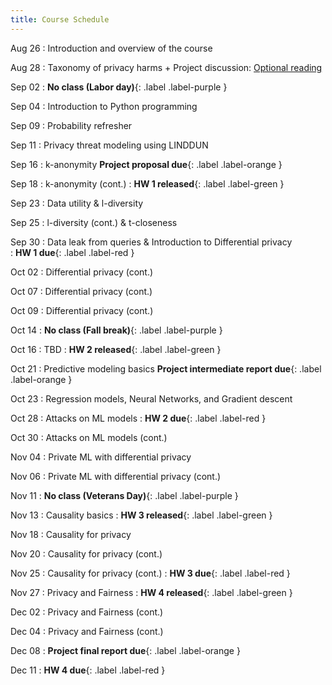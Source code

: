 ```yaml
---
title: Course Schedule
---
```

Aug 26
:	Introduction and overview of the course

Aug 28
:	Taxonomy of privacy harms + Project discussion: [Optional reading](https://scholarship.law.upenn.edu/penn_law_review/vol154/iss3/1/)

Sep 02
:	**No class (Labor day)**{: .label .label-purple }

Sep 04
:	Introduction to Python programming

Sep 09
:	Probability refresher

Sep 11
: Privacy threat modeling using LINDDUN 

Sep 16
:	k-anonymity **Project proposal due**{: .label .label-orange }

Sep 18
:	k-anonymity (cont.) 
: **HW 1 released**{: .label .label-green }

Sep 23
:	Data utility & l-diversity

Sep 25
:	l-diversity (cont.) & t-closeness

Sep 30
:	Data leak from queries & Introduction to  Differential privacy  
: **HW 1 due**{: .label .label-red }

Oct 02
:	Differential privacy (cont.)

Oct 07
:	Differential privacy (cont.)

Oct 09
:	Differential privacy (cont.)

Oct 14
:	**No class (Fall break)**{: .label .label-purple }

Oct 16
:	TBD
: **HW 2 released**{: .label .label-green }

Oct 21
:	Predictive modeling basics **Project intermediate report due**{: .label .label-orange }

Oct 23
:	Regression models, Neural Networks, and Gradient descent

Oct 28
:	Attacks on ML models 
: **HW 2 due**{: .label .label-red }

Oct 30
:	Attacks on ML models (cont.)

Nov 04
:	Private ML with differential privacy

Nov 06
:	Private ML with differential privacy (cont.)

Nov 11
:	**No class (Veterans Day)**{: .label .label-purple }

Nov 13
:	Causality basics 
: **HW 3 released**{: .label .label-green }

Nov 18
:	Causality for privacy

Nov 20
:	Causality for privacy (cont.)

Nov 25
:	Causality for privacy (cont.) 
: **HW 3 due**{: .label .label-red }

Nov 27
:	Privacy and Fairness 
: **HW 4 released**{: .label .label-green }

Dec 02
:	Privacy and Fairness (cont.)

Dec 04
:	Privacy and Fairness (cont.)

Dec 08
:	**Project final report due**{: .label .label-orange }

Dec 11
:	**HW 4 due**{: .label .label-red }
